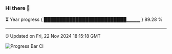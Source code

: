 ### Hi there 👋

⏳ Year progress { ██████████████████████████▁▁▁▁ } 89.28 %

---

⏰ Updated on Fri, 22 Nov 2024 18:15:18 GMT

![Progress Bar CI](https://github.com/code-lakshay/GitHub-Actions-Demo/workflows/Progress%20Bar%20CI/badge.svg)
